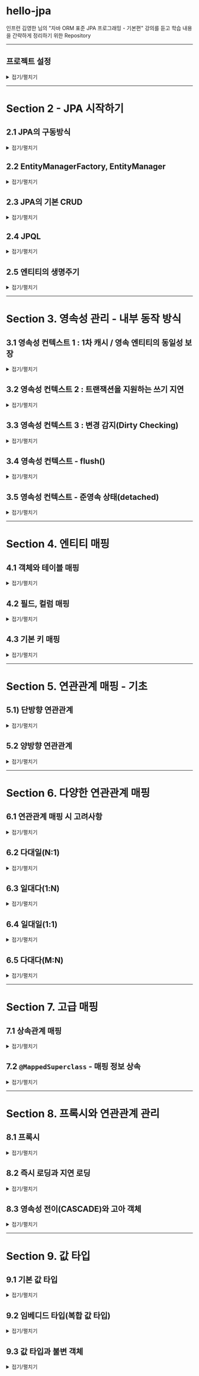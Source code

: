 
# hello-jpa

인프런 김영한 님의 "자바 ORM 표준 JPA 프로그래밍 - 기본편" 강의를 듣고 학습 내용을 간략하게 정리하기 위한 Repository

---

## 프로젝트 설정

<details>
<summary>접기/펼치기</summary>
<div markdown="1">

- java : 11
- 빌드 : Maven
- 의존 라이브러리(`pom.xml`)
  - `com.h2database:1.4.200` : H2 데이터베이스
  - `org.hibernate:hibernate-entitymanager` : 하이버네이트 엔티티 매니저
  - `javax.xml.bind:javaxb-api` : java 11 이상 의존성 추가 해야함.

</div>
</details>

---

# Section 2 - JPA 시작하기

## 2.1 JPA의 구동방식

<details>
<summary>접기/펼치기</summary>
<div markdown="1">

1. 설정정보 조회
   - `META.INF/persistence.xml`에서 Persistence 조회

2. 설정정보 기반 EntityManagerFactory 생성
   - 설정에 등록된 Persistence name 기반으로 EMF를 생성

3. 요청이 들어오고 나갈 때마다, EntityManager를 생성 후 버리기
   - enf.createEntityManger();

</div>
</details>

## 2.2 EntityManagerFactory, EntityManager

<details>
<summary>접기/펼치기</summary>
<div markdown="1">

```java
EntityManagerFactory emf = Persistence.createEntityManagerFactory("hello");

EntityManager em = emf.createEntityManager(); // 엔티티 매니저 생성
EntityTransaction tx = em.getTransaction(); // 트랜잭션 생성
tx.begin(); // 트랜잭션 시작 선언

try {
    //... 작업
    tx.commit(); // 커밋
} catch(Exception e) {
    tx.rollback();
} finally {
    em.close(); // 트랜잭션이 종료되면 EntityManager를 반환해야한다.
}

emf.close(); // 어플리케이션이 종료되기 전에 EntityManagerFactory를 반환
```
- EntityManagerFactory : 어플리케이션에서 DB당 한 개 생성
  - `persistence.xml`에서 지정해준 persistence-unit의 name을 인자로 생성하면 됨
  - 어플리케이션 구동 후 하나만 생성해서, 애플리케이션 전체에서 공유한다.

- EntityManager : 요청이 들어올 때마다 생성, 요청이 종료되면 버리면 됨
  - 여러 스레드가 공유해선 안 된다.

- EntityTransaction : 트랜잭션
  - JPA의 모든 데이터 변경은 트랜잭션 안에서 이루어져야한다.

</div>
</details>

## 2.3 JPA의 기본 CRUD

<details>
<summary>접기/펼치기</summary>
<div markdown="1">


기본적인 CRUD에 관한 메서드를 제공하는데, 데이터 변경은 트랜잭션 안에서 이루어져야한다.

- 등록 : `em.persist(...)`
- 기본키로 단건 조회 : `em.find(클래스, 기본키)
- 삭제 : `em.remove(...)`
- 수정 : `findMember.setName(...)`
  - 트랜잭션 안에서, 데이터 변경이 일어날 경우 commit 직전에 jpa가 변경 쿼리를 날려준다.

</div>
</details>

## 2.4 JPQL

<details>
<summary>접기/펼치기</summary>
<div markdown="1">

```java
em.createQuery("SELECT m from Member as m").getResultList();
```
- JPA는 엔티티 객체 중심 개발.
- 검색 시 테이블이 아닌 엔티티 대상으로 검색.
- 검색 시 모든 DB 데이터를 가져와서 맵핑하여 객체를 생성하고, 필터링하기엔 비용이 너무 크다.
- 필요한 데이터만 DB에서 가져오려면 결국 검색조건이 포함된 SQL을 작성해야함.
- JPA는 SQL을 추상화한 JPQL이라는 객체지향 쿼리언어를 제공함. JPQL을 통해 엔티티 중심의 쿼리를 작성하고, JPA가 각 DBMS별 방언에 맞게 쿼리를 작성하여 날려줌

</div>
</details>

## 2.5 엔티티의 생명주기

<details>
<summary>접기/펼치기</summary>
<div markdown="1">

![EntityLifeCycle.png](img/EntityLifeCycle.png)

- 비영속 : 영속성 컨텍스트와 무관하게 새로운 상태
  - 예> new Member();

- 영속 : 영속성 컨텍스트에 관리되는 상태
  - em.persist(member);

- 준영속 : 영속성 컨텍스트의 관리에서 벗어난 상태
  - em.detach(member);

- 삭제 : 엔티티를 영속성 컨텍스트, DB에서 삭제
  - em.remove()
  
### 엔티티의 생명주기 - 실험
```java
// 비영속
Member member = new Member(); // new (비영속)
member.setId(102L);
member.setName("helloJPA");

// 영속
System.out.println("=== BEFORE ===");
em.persist(member); // 영속(managed)
System.out.println("=== AFTER ===");

// 제거
em.remove(member);
tx.commit();
```
- 객체 생성
- 객체를 persist
  - persist 전, 후에 sout문을 두어, 언제 쿼리가 실행되는지 확인하기
- 객체를 remove

### 엔티티의 생명주기 - 결과

```
=== BEFORE ===
=== AFTER ===
Hibernate: 
    /* insert hellojpa.Member
        */ insert 
        into
            Member
            (name, id) 
        values
            (?, ?)
Hibernate: 
    /* delete hellojpa.Member */ delete 
        from
            Member 
        where
            id=?
```
- before, after 이후 쿼리가 연이어 나감.
- persist는 실제로 저장하는 것이 아니며, 영속성 컨텍스트가 중간에서 어떤 역할을 수행함을 알 수 있다.

</div>
</details>

---

# Section 3. 영속성 관리 - 내부 동작 방식

## 3.1 영속성 컨텍스트 1 : 1차 캐시 / 영속 엔티티의 동일성 보장

<details>
<summary>접기/펼치기</summary>
<div markdown="1">

### 1차 캐시, 영속 엔티티의 동일성 보장

- 영속성 컨텍스트는 엔티티를 1차 캐시에 우선적으로 저장한다.
- key로 id, value로 엔티티를 저장함.
- 객체를 찾아올 때 1차 캐시에서 우선적으로 조회하고 존재하면 쿼리를 날려서 찾아오지 않고 바로 1차캐시에서 가져온다.
- 같은 캐시에서 찾아오므로 같은 영속성 컨텍스트의 동일 트랜잭션에서 관리되는 객체는 동일성(주솟값 같음)을 보장함

### 영속성 컨텍스트 1 - 실험
```java
Member member1 = em.find(Member.class, 101L);
Member member2 = em.find(Member.class, 101L);
System.out.println("member1 == member2 ? : " + (member1 ==member2));
tx.commit();
```
- 동일한 id로 EM을 통해 찾아오기 요청

### 영속성 컨텍스트 1 - 결과
```
Hibernate: 
    select
        member0_.id as id1_0_0_,
        member0_.name as name2_0_0_ 
    from
        Member member0_ 
    where
        member0_.id=?
member1 == member2 ? : true
```
- 실제로 select 쿼리가 날려지는 것은 단 한번
- 1차 캐시에 저장된 동일 객체를 찾아옴.
- 같은 캐싱된 객체를 찾아오므로 동일성이 보장된다.

</div>
</details>

## 3.2 영속성 컨텍스트 2 : 트랜잭션을 지원하는 쓰기 지연

<details>
<summary>접기/펼치기</summary>
<div markdown="1">

### 트랜잭션을 지원하는 쓰기 지연
- `persist` : 영속성 컨텍스트의 1차 캐시에 저장 + 쓰기 지연 SQL 저장소에 쿼리를 저장함 
- tx.commit() -> flush(쿼리 날아감), commit(실제 반영)이 일어나며 실제로 DB에 반영됨
- 이를 활용하여, 대량의 쿼리를 날리는 것을 커밋 직전까지 지연시키고 모아서 처리(배치 처리) 가능.
  - 배치사이즈 조절 : `<property name="hibernate.jdbc.batch_size" value="..."/>`



### 트랜잭션을 지원하는 쓰기 지연 : 실험
```java
            Member member1 = new Member(150L, "A");
            Member member2 = new Member(160L, "B");

            em.persist(member1);
            em.persist(member2);
            System.out.println("=======================================");
            
            tx.commit();
```
- 객체 생성 후 persist
- sout문으로 구분선을 그어줌.
- commit
### 트랜잭션을 지원하는 쓰기 지연 : 실험결과
```
=======================================
Hibernate: 
    /* insert hellojpa.Member
        */ insert 
        into
            Member
            (name, id) 
        values
            (?, ?)
Hibernate: 
    /* insert hellojpa.Member
        */ insert 
        into
            Member
            (name, id) 
        values
            (?, ?)
```
- 실제 실행 시 구분선이 먼저 뜨고 쿼리가 날아감
- commit 이후 실제 쿼리가 날아감을 알 수 있음

</div>
</details>

## 3.3 영속성 컨텍스트 3 : 변경 감지(Dirty Checking)

<details>
<summary>접기/펼치기</summary>
<div markdown="1">

### 변경 감지(Dirty Checking)
0. 스냅샷
   - JPA는 영속성 컨텍스트에 보관할 때, 최초 상태를 1차 캐시에 복사해서 저장함.

1. 트랜잭션 커밋 직전 `flush()` 호출
   - 트랜잭션을 커밋하면 엔티티 매니저 내부에서 먼저 `flush()`가 호출됨
      - 엔티티와 1차 캐시의 스냅샷을 비교하여 변경된 엔티티를 찾는다. 
      - 변경된 엔티티가 있으면 수정/삭제 쿼리를 생성 -> 쓰기지연 SQL 저장소에 보냄
        - 변경 : 스냅샷과 비교하여 변경점을 확인하고, update 쿼리를 생성
        - 삭제 : `em.remove(...)` -> delete 쿼리 생성
   - DB에 쿼리가 날아감

2. commit : 데이터베이스 트랜잭션을 실제 커밋(실제 반영)

### 변경 감지(Dirty Checking) - 실험
```java
Member member = em.find(Member.class, 150L);
member.setName("ZZZZZ");
System.out.println("=======================================");
tx.commit();
```
- DB에서 멤버를 찾아와서 1차 캐시에 가져옴
- setName을 호출하여 값을 변경한다.
- 커밋한다.
### 변경 감지(Dirty Checking) - 결과
```
Hibernate: 
    select
        member0_.id as id1_0_0_,
        member0_.name as name2_0_0_ 
    from
        Member member0_ 
    where
        member0_.id=?
=======================================
Hibernate: 
    /* update
        hellojpa.Member */ update
            Member 
        set
            name=? 
        where
            id=?
```
- 트랜잭션을 커밋하면 스냅샷과 비교하여 엔티티 변경을 감지하고 update 쿼리를 작성하여 날림

</div>
</details>

## 3.4 영속성 컨텍스트 - flush()

<details>
<summary>접기/펼치기</summary>
<div markdown="1">

1. 플러시
   - 영속성 컨텍스트의 변경 내역이 실제 DB에 반영(동기화)

2. 플러시 방법
   - em.flush() : 직접 호출하여 강제로 동기화
   - 트랜잭션 커밋 : 트랜잭션 커밋 직전에 자동으로 호출됨
   - JPQL 쿼리 실행 : 쿼리 실행 직전 플러시 자동 호출

3. 플러시 모드 옵션
   - `em.setFulshMode(...)` : 거의 잘 안 씀. 웬만해선 디폴트값 쓰자.
     - FlushModeType.AUTO : 디폴트(커밋, 쿼리 실행 시 플러시)
     - FlushModeType.COMMIT : 커밋할 때만 플러시 (JPQL 실행시 flush 안 함)

```java
Member member = new Member(202L, "member202");
em.persist(member);
em.flush();
System.out.println("=======================================");
tx.commit();
```
```
Hibernate: 
    /* insert hellojpa.Member
        */ insert 
        into
            Member
            (name, id) 
        values
            (?, ?)
=======================================
```
- 커밋 직전에 쿼리가 날아가야하는데 flush를 강제 호출한 시점에 쿼리가 날아가서 반영됨

</div>
</details>

## 3.5 영속성 컨텍스트 - 준영속 상태(detached)

<details>
<summary>접기/펼치기</summary>
<div markdown="1">

- 영속 상태의 엔티티가, 영속성 컨텍스트에서 분리된 상태
- 영속성 컨텍스트가 제공하는 기능을 사용하지 못 함. (DirtyChecking, ...)
- 준영속 상태로 만드는 방법
  - `em.detach(...)` : 특정 엔티티를 준영속 상태로 전환 
  - `em.clear()` : 영속성 컨텍스트를 완전히 초기화
  - `em.close()` : 영속성 컨텍스트 종료

```java
Member member = em.find(Member.class, 150L);
member.setName("AAAAAA");

em.detach(member); // 영속성 컨텍스트에서 떼어냄.
em.flush();
System.out.println("=======================================");
tx.commit();
```
- find(...) 호출 -> 영속성 컨텍스트에 존재하지 않음 -> DB에서 찾아옴
- member.setName(...) : 찾아온 엔티티의 상태를 변경
- `em.detach(member)` : member을 영속성 컨텍스트의 관리대상에서 제외함
```
Hibernate: 
    select
        member0_.id as id1_0_0_,
        member0_.name as name2_0_0_ 
    from
        Member member0_ 
    where
        member0_.id=?
=======================================
```
- DB에서 엔티티를 찾아오고, 내부 프로퍼티를 변경했음.
- 하지만 detach로 인해 영속성 컨텍스트의 관리대상에서 제외되어 update가 되지 않음

</div>
</details>

---

# Section 4. 엔티티 매핑

## 4.1 객체와 테이블 매핑

<details>
<summary>접기/펼치기</summary>
<div markdown="1">

### @Entity
- 데이터베이스의 테이블과 매핑할 클래스
- name 값을 통해 JPA 내부적으로 사용할 이름을 지정할 수도 있긴한데 사용하지 않는걸 권장
- 기본생성자가 필수적(public, protected)
- 저장 필드에 final 기입 불가
- final, enum, interface, inner 클래스 사용 불가

### @Table

- 주로 엔티티와 매핑할 테이블 이름 지정(생략 시 엔티티 이름을 테이블 이름으로 사용)
- name, catalog, schema, uniqueConstraints
    - name : 매핑 테이블 이름
    - uniqueConstraints : DDL 생성 시 제약 조건

</div>
</details>

## 4.2 필드, 컬럼 매핑

<details>
<summary>접기/펼치기</summary>
<div markdown="1">

1. `@Column` : 객체의 필드를 Column에 맵핑

2. `@Enumerated` : enum을 매핑할 때 사용
   - 주의 : 지정하지 않을 경우 value가 EnumType.ORDINAL로 지정되어버리는데 나중에 enum 변경으로 ordinal이 변경될 경우 매우 위험해진다. **반드시 EnumType.STRING을 쓰자.**

3. `@Temporal` : 날짜, 시간 맵핑에 사용하는데, java 1.8 이후 추가된 LocalDate, LocalTime, LocalDateTime을 사용하면 사용할 필요가 없다.

4. `@Lob` : Large Object
   - CLOB : `VARCHAR`로도 다루기 힘든 긴 문자열을 처리할 때
     - String, char[], java.sql.CLOB
   - BLOB : CLOB이 아닌 모든 LOB
     - byte[], java.sql.BLOB

5. `@Transient` : DB에 매핑하지 않음(주로 임시적으로 사용하고 싶은 필드)
   
6. `@Access` : 엔티티의 프로퍼티에 JPA가 접근하는 방식 결정
   - `AccessType.FIELD` : 필드에 직접 접근. 접근제어자가 private여도 접근할 수 있음.
   - `AccessType.PROPERTY` : getter를 통해 접근
   - 지정하지 않을 경우 `@Id`의 위치를 기준으로 접근방식이 설정됨

</div>
</details>

## 4.3 기본 키 매핑

<details>
<summary>접기/펼치기</summary>
<div markdown="1">

### 4.3.1) 기본키 매핑 어노테이션
- `@Id` : 기본키 지정
- `@GeneratedValue` : 달아주면 DB가 자동으로 생성. 안 달면 수동 Id 지정해야함.

### 4.3.2) 기본키 매핑 방법
- 직접할당 : `@Id`만 사용
- 자동생성 : `@GeneratedValue`
  - 전략 : strategy
    - `GenerateType.AUTO`
    - `GenerateType.IDENTITY`
    - `GenerateType.SEQUENCE` 
    - `GenerateType.TABLE`

### 4.3.3) AUTO 전략
- 기본값. 데이터베이스 방언에 따라 DB 방언에 따라, 자동으로 지정된다.
  - `oracle` : sequence
  - ...

### 4.3.4) IDENTITY 전략 : DB에 위임
```java
Member member = new Member();
member.setUsername("C");

System.out.println("===================================");
em.persist(member);
System.out.println("==================================");

tx.commit();
```
```
===================================
Hibernate: 
    /* insert hellojpa.Member
        */ insert 
        into
            Member
            (id, name) 
        values
            (null, ?)
==================================
```
- 기본키 생성을 DB에 위임.
- MySQL, PostgreSQL, SQL Server, DB2 등에서 사용.
  - 예) MySQL의 AUTO_INCREMENT
- 보통 JPA는 트랜잭션 커밋 시점에, INSERT SQL을 실행한다. 하지만 IDENTITY 전략은 em.persist() 시점에 즉시 INSERT SQL을 실행하고 DB에서 식별자를 조회한다.
  - 엔티티가 영속상태가 되려면 식별자가 반드시 필요한데, IDENTITY 전략은 엔티티를 DB에 저장해야 식별자를 구할 수 있기 때문
- 벌크 INSERT에는 불리 (매 INSERT마다 DB와 통신해야함)

### 4.3.5) SEQUENCE 전략 
- 유일한 값을 순서대로 생성하는 특별한 오브젝트를 사용
- Oracle, PostgreSQL, DB2, H2에서 사용 가능(MySQL은 Sequence기능이 별도로 존재하지 않음)
- `@SequenceGenerator` : id 식별자값을 할당하는 시퀀스 생성기
  - `name` : sequenceGenerator의 이름이 값을 `@GeneratedValue`의 generator 속성에 넣어줘야함.
  - `sequenceName` : 매핑할 데이터베이스 Sequence 이름(실제 DB의 Sequence명을 매핑해야함)
  - `initialValue` : 시퀀스 DDL 생성시에만 사용하는 옵션. 처음 DDL 생성시 처음 시작하는 수를 지정
  - `allocationSize` : 시퀀스 한번 호출에 증가하는 숫자. (기본값 50)
    - 설정한 값만큼 한번에 시퀀스 값을 증가
    - 이 값만큼 메모리에서 식별자를 할당
    - 50을 넘어 51이 되면 시퀀스 값을 100으로 증가시키고 51~100까지 메모리에서 식별자 할당
  - `catalog`, `schema` : 데이터베이스 catalog, schema 이름 

### 4.3.6) TABLE 전략
- 키 생성 전용 테이블을 하나 마 들어서 데이터베이스 시퀀스를 흉내내는 전략
  - 장점 : 모든 DB에 적용 가능
  - 단점 : 성능
    - 값을 조회하면서 SELECT 쿼리를 사용하고, 다음 값으로 증가시키기 위해 update 쿼리를 또 날려야함.
    - SEQUENCE 전략에 비했을 때 DB와 한번 더 통신함.
- `@TableGenerator`
  - `name` : 식별자 생성기 이름
  - `table` : 키 생성 테이블명
  - `pkColumnName` : 시퀀스 칼럼명
  - `valueColumnNa` : 시퀀스 값 칼럼명
  - `pkColumnValue` : 키로 사용할 이름
  - `initialValue` : 초기값, 마지막으로 생성된 값이 기준 (기본값 0)
  - `allocationSize` : 시퀀스 한번 호출에 증가하는 수. (기본값 50)
  - `catalog` : 데이터베이스 catalog, schema 이름
  - `uniqueConstraints` : 유니크 제약 조건을 지정

### 4.3.7) 권장 식별자 전략
- 기본 키 제약조건 : not null, 유일, **변하면 안 된다.**
- 보통 위의 제약조건을 만족하는 자연키는 찾기 매우 힘듬. 대리키(대체키)를 사용하는 것이 좋다.
  - 자연키(Natural Key) : 비즈니스 모델에서 자연스레 나오는 속성으로 기본키를 정함 (회원로그인 아이디 등)
  - 대리키(Surrogate key, 인조키) : 인공적이거나 합성적인 키. MySQL의 AutoIncrement 등으로 자동적으로 생성된 키가 이에 해당.
- 비즈니스 로직에 깊게 얽혀있는 키는 미래에 변경 가능성이 있을 수 있다. 기본키로 사용하지 적절하지 않음.
  - 예) 주민등록번호, 회원 로그인 아이디, ...
- 권장
  - AutoIncrement / Sequence Object
  - UUID
  - 키 생성전략
     
</div>
</details>

---

# Section 5. 연관관계 매핑 - 기초

## 5.1) 단방향 연관관계

<details>
<summary>접기/펼치기</summary>
<div markdown="1">

### 5.1.1) 테이블 중심 객체설계의 문제점
객체를 테이블에 맞추어 데이터 중심으로 모델링하면 협력 관계를 만들 수 없다.
- 테이블 : 외래키를 조인을 사용해서 연관된 테이블을 찾는다.
- 객체 : 참조를 사용해서 연관된 객체를 찾는다.

### 5.1.2) 단방향 연관관계
```java
    @ManyToOne
    @JoinColumn(name = "team_id")
    private Team team;
```
- `@ManyToOne` : 다대일 관계라는 매핑정보.
  - (참고) : 일대다(OneToMany), 일대일(OneToOne) 관계도 존재
- `@JoinColumn`: 외래키 맵핑할 때 사용.
  - name : 매핑할 외래키

</div>
</details>

## 5.2 양방향 연관관계

<details>
<summary>접기/펼치기</summary>
<div markdown="1">

### 5.2.1) 어노테이션
```java
    // Team 엔티티
    @OneToMany(mappedBy = "team")
    private List<Member> members = new ArrayList<>();
```
- `@OneToMany` : 일대다 관계라는 매핑정보
  - `mappedBy` : 반대쪽 매핑의 필드명 지정.
    - 예) (Member 엔티티의 team 필드)
- 컬렉션은 필드에서 초기화

### 5.2.2) 연관관계의 주인
- 두 연관관계 중 하나를 연관관계의 주인으로 설정해야함.
  - 테이블 기준, 외래키는 한 곳에서 관리하고 양방향 참조가 가능.
  - 객체는 양쪽에서 두개의 참조가 존재. 어느 쪽의 변경이 실제 DB에 반영되는지를 정함
- 외래키가 있는 곳을 연관관계의 주인으로 한다.
  - 반대편은 읽기만 가능하고, 외래키를 변경하지 못 함.

### 5.2.3) 양방향 연관관계 - 주의
```java
      Team team = new Team();
            team.setName("TeamA");
            em.persist(team);

            Member member = new Member();
            member.setName("member1");
            member.setTeam(team);
            em.persist(member);

//            em.flush();
//            em.clear();


            Member findMember = em.find(Member.class, member.getId());
            List<Member> members = findMember.getTeam().getMembers(); //  // 1차 캐시에 보관된 team이 찾아짐
            System.out.println("=============================");
            for (Member m : members) {
                System.out.println("m = "+m.getName()); // 하지만 team 입장에서 멤버를 찾아보면 멤버가 없음.
            }
            System.out.println("=============================");
            tx.commit();
```
- 연관관계의 주인에 값을 입력해야 실제 쿼리가 날려질 때 반영됨.
  - 가짜 매핑(주인의 반대편)에서만 연관관계를 설정하면 반영되지 않는다.
```java
    public void changeTeam(Team team) {
        this.team = team;
        team.getMembers().add(this);
        }
```
- 객체지향적 설계를 고려했을 때는(코드 상의 완결성 관점에서) 자바 코드에서 양쪽 다 값을 입력하는게 맞다.
  - 연관관계 편의 메서드를 활용하자. (1 또는 다 어느 한 쪽에 두기)
- 양방향 매핑 시 무한 루프 주의
  - `toString` -> 무한 루프
  - 엔티티를 그대로 JSON으로 넘겨버릴 때 : Controller 단에서 반환할 때는 DTO를 거쳐서 반환하도록 하자.

### 5.2.4) 양방향 연관관계 - 정리
- 단방향 매핑만으로 이미 연관관계 매핑은 완료됨.
  - DB에 반영되는 것은 외래키를 통한 단방향 매핑관계 뿐이다.
  - 양방향 매핑은 실무에서, 실제로 무한루프와 같은 위험요소를 발생시킬 가능성이 존재.
  - 정말 필요한게 아닌 이상 가급적 단방향 설계를 하는 것이 맞다.
- 양방향 매핑은 반대 방향으로 조회 기능이 추가된 것 뿐
- 하지만 JPQL에서 역방향 탐색을 할 일이 많음...
- 단방향 매핑을 잘 하고, 양방향은 필요할 때 추가해도 됨. (테이블에 영향을 주지는 않는다.)

</div>
</details>

---

# Section 6. 다양한 연관관계 매핑

## 6.1 연관관계 매핑 시 고려사항

<details>
<summary>접기/펼치기</summary>
<div markdown="1">

### 6.1.1) 다중성
- 다대일 : `@ManyToOne`
- 일대다 : `@OneToMany`
- 일대일 : `@OneToOne`
- 다대다 : `@ManyToMany`

### 6.1.2) 단방향, 양방향
- 테이블
  - 한쪽에 외래키를 걸어두고 외래 키 하나로 양쪽 조인 가능
  - 방향이라는 개념이 없음.
- 객체
  - 참조용 필드가 있는 쪽으로만 참조 가능
  - 한쪽만 참조하면 단방향
  - 양쪽이 서로 참조하면 양방향

### 6.1.3) 연관관계의 주인
- 테이블은 외래 키 하나로 두 테이블이 연관관계를 맺음
- 객체 양방향 관계는 A->B, B->A처럼 참조가 2곳
- 객체 양방향 관계는 참조가 2곳에 있음. 둘 중 외래키 관리할 곳을 지정해야함
- 연관관계의 주인 : 외래키를 관리하는 참조
- 주인의 반대편 : 외래키에 영향을 주지 않음. 단순 조회만 가능

</div>
</details>

## 6.2 다대일(N:1)

<details>
<summary>접기/펼치기</summary>
<div markdown="1">

### 6.2.1) 다대일 - 단방향 연관관계
- `@ManyToOne`으로 매핑
- 가장 많이 사용하는 연관관계
- 다대일의 반대는 일대다

### 6.2.2) 다대일 - 양방향 연관관계
- 외래키가 있는 곳이 연관관계의 주인
  - 반대쪽에서는 `@OneToMany(mappedBy= "...")`으로 매핑. 이는 읽기 전용
- 양쪽을 서로 참조하도록 개발

</div>
</details>

## 6.3 일대다(1:N)

<details>
<summary>접기/펼치기</summary>
<div markdown="1">

### 6.3.1) 일대다 - 단방향 매핑
```java
@OneToMany
@JoinColumn(name = "team_id")
private List<Member> members = new ArrayList<>();
```
- DB : 외래키를 다쪽에서 관리하는건 같음.
- '일'쪽을 연관관계의 주인으로 할 때는 `@JoinColumn`을 사용
- 컬렉션의 요소가 변경될 경우, UPDATE 쿼리가 날아감
- JoinColumn을 두지 않을 경우 조인테이블(중간에 테이블을 하나 추가함) 방식 사용

### 6.3.2) 일대다 - 양방향 연관관계
```java
@ManyToOne
@JoinColumn(name = "team_id", insertable = false, updatable = false)
private Team team;
```
- '다'쪽에 `@JoinColumn`을 둠
- 읽기전용으로 설정 (`insertable=false`,`updateable = false`)

### 6.3.3) 일대다 - 단점
- 엔티티가 관리하는 외래키가 다른 테이블에 있음.
- 연관관계를 위해 추가로 UPDATE 쿼리 실행
- 양방향을 쓰려거든 차라리 다대일 양방향을 사용하는 것 낫다.

</div>
</details>

## 6.4 일대일(1:1)

<details>
<summary>접기/펼치기</summary>
<div markdown="1">

### 6.4.1) 일대일 개요
- 일대일 관계는 반대방향도 일대일
- 주 테이블 또는 대상 테이블 중에서 외래 키를 선택 가능
  - 주 테이블에 외래키 (김영한님 추천)
  - 대상 테이블에 외래키
- 외래키쪽에 데이터베이스 유니크 제약조건 주가 (FK, UNI)

### 6.4.2) 일대일 - 주 테이블에 외래키 단방향
- 다대일(`@ManyToOne`) 단방향 매핑과 유사함

### 6.4.3) 일대일 - 주 테이블에 외래키 양방향
- 반대쪽애 `@OneToOne(mappedBy = "반대족 필드명")`

### 6.4.4) 일대일 - 대상 테이블에 외래키를 두고 단방향
- 대상 테이블에서 외래키, 유니크 제약조건을 붙여도 JPA에서는 이를 매핑할 수단이 없다.

### 6.4.5) 일대일 - 대상 테이블에 외래키를 두고 양방향
- 대상 엔티티를 연관관계의 주인으로 둠
- 주 엔티티쪽에서는 대상 엔티티를 mappedBy로 맵핑(읽기전용)
- 사실상 일대일 주 테이블에 외래키 양방향과 매핑 방법은 같다.

### 6.4.6) 일대일 정리
1. 주 테이블에 외래키
   - 주 객체가 대상 객체의 참조를 가지는 것처럼, 주 테이블에 외애키를 두고 대상 테이블 조회
   - 객체 지향 개발자 선호
   - JPA 매핑 편리
   - 장점 : 주 테이블만 조회해도 대상 테이블에 데이터가 있는 지 확인 가능
   - 단점 : 값이 없으면 외래키에 null 허용

2. 대상 테이블에 외래키
   - 대상 테이블에 외래키가 존재함.
   - 전통적인 데이터베이스 개발자(DBA)가 선호
   - 장점 : 주 테이블과 대상 테이블을 일대일에서 일대다로 변경할 때 테이블 구조 유지
     - 대상 테이블을 변경하고, 주 테이블에서는 mappedBy로 가져오기만 하면 됨.
   - 단점 : 프록시 기능의 한계로 지연로딩(LazyLoading)으로 설정해도 항상 즉시 로딩됨.
     - 엔티티 생성 시 대상 테이블에 대상이 있는지 여부를 확인하기 때문에 항상 즉시 로딩이 강제됨... 

</div>
</details>

## 6.5 다대다(M:N)

<details>
<summary>접기/펼치기</summary>
<div markdown="1">

### 6.5.1) 다대다 - 개요
1. 데이터베이스 관점
   - 관계형 데이터베이스는 정규화된 테이블 2개로 다대다 관계를 표현할 수 없음
   - 연결 테이블을 추가, 일대다-다대일 관계로 풀어써야함.

2. 객체 관점
   - 컬렉션을 사용해서 객체 2개로 다대다 관계를 표현 가능
   - `@ManyToMany`, `@JoinTable`로 연결 테이블을 지정
   - 다대다 매핑은 단방향, 양방향 모두 가능

### 6.5.2) 다대다 - 한계
- 편리해보이지만 실무에서 사용하지 않음
- 연결 테이블이 단순히 연결만 하고 끝나지 않는다...
  - 세부적으로 attribute가 더 추가될 수 있음 (주문 시간, 수량 등 부가적인 데이터)

### 6.5.3) 다대다 - 한계의 극복
- 연결 테이블용 엔티티 추가(연결 테이블을 엔티티로 승격)
- `@ManyToMany` -> 단방향 - `@ManyToOne` / 양방향 - `@OneToMany`로 풀어냄.
- 중간 엔티티에는 별도의 PK(비즈니스 로직상으로 아무런 의미 없는 데이터베이스 생성값)을 사용

</div>
</details>

---

# Section 7. 고급 매핑

## 7.1 상속관계 매핑

<details>
<summary>접기/펼치기</summary>
<div markdown="1">

### 7.1.1) 상속관계를 매핑하는 방법들
- 상속관계 매핑 : 객체의 상속 구조 - DB의 서브타입 관계를 매핑
  - 관계형 데이터 베이스 : 상속관계 없다. 슈퍼타입 - 서브타입 관계라는 모델링 기법이 객체 상속과 유사
  - 객체 : 상속관계 있다.
- 슈퍼타입 - 서브타입의 논리 모델을 실제 물리 모델로 구현하는 방법
  - 조인 전략 : 추상클래스, 구현 클래스 각각 테이블로 분리, 변환
  - 단일테이블 전략 : 한 테이블에 모두 때려박기
  - 구현클래스마다 테이블 전략 : 서브타입 테이블로 변환

### 7.1.2) 어노테이션
- `@Inheritance(strategy=InheritanceType.XXX)`
  - JOINED : 조인전략
  - SINGLE_TABLE : 단일테이블 전략(JPA에서 디폴트로 사용하는 전략)
  - TABLE_PER_CLASS : 구현 클래스마다 테이블 전략
- `@DiscriminatorColumn(name="DTYPE")`
  - 상위클래스에 사용
  - 구체클래스들의 타입을 구분하는데 사용. 디폴트 네임은 "DTYPE"이다.
- `@DiscriminatorValue(value = "...")`
  - DTYPE의 구분에 사용될 이름 결정
  - 디폴트 : 클래스명

### 7.1.3) 조인전략
- 특징
  - 상위 클래스, 하위 클래스 테이블을 모두 생성
  - INSERT 시 두 테이블에 쿼리를 날림
  - 하위 클래스 테이블에서는 상위클래스 테이블의 PK를 그대로 가져다가 PK, FK로 사용한다.
- 장점
  - 테이블 정규화 : 불필요한 필드가 줄어듬
  - 외래키 참조 무결성 제약조건 활용 가능
  - 저장공간 효율화
- 단점
  - 조회 시 조인을 많이 사용. 성능이 저하됨. (단일 테이블과 비교시 테이블이 복잡해지는 단점)
  - 조회 쿼리가 복잡해짐
  - 데이터 저장시 INSERT 쿼리를 두번 호출

### 7.1.4) 단일테이블 전략
- 특징
  - 추상클래스, 모든 구체 클래스의 프로퍼티를 한 테이블에 싹 때려박음
  - 구체클래스를 구분하기 위해 구분 필드인 `DTYPE`를 필수로 둠
- 장점
  - 조인이 필요 없으므로 일반적으로 조회 성능이 빠름
  - 조회 쿼리가 단순함(한 테이블에서 찾기만 하면 됨)
- 단점
  - 자식 엔티티가 매핑한 칼럼은 모두 null 허용(데이터 무결성 관점에서 위험하다.)
  - 단일 테이블에 모든 것을 저장하므로, 테이블이 커질 수 있음.
    - 상황에 따라서, 조회 성능이 오히려 조인 전략보다 느려질 수 있음.

### 7.1.5) 구현 클래스마다 테이블 전략
- 특징
  - 상위 클래스에 대응하는 테이블을 생성하지 않음.
  - 구체 클래스마다 테이블을 다 따로 만듬.
  - DTYPE(`@DiscriminatorColumn(name="DTYPE")`으로 지정)을 쓰지 않음
- 장점
  - 서브 타입을 명확하게 구분해서 처리할 때 효과적
  - not null 제약조건 사용 가능 -> 무결성 유지 차원에서 유리
- 단점
  - 여러 자식 테이블을 함께 조회할 대 성능이 느림(UNION SQL 필요)
    - 모든 구현 테이블을 싹다 조회함...
  - 자식 테이블을 통합해서 쿼리하기 어려움...
  - 테이블이 추가될 때마다 비즈니스 로직을 다시 짜야하는 경우가 생김.
    - 예) 정산 코드를 짤 때 추가된 테이블을 고려해서 다시 짜야함...
- **DBA, ORM 전문가 양쪽 다 추천하지 않는 전략. 쓰지마!!!**

### 7.1.6) 결론
- 조인 전략, 단일테이블 전략 양쪽 간의 이점, 단점 양쪽을 고려해서 상황에 맞게 DBA와 협의 후 결정
- 구현클래스마다 테이블 전략은 웬만해선 쓰지말자...

</div>
</details>

## 7.2 `@MappedSuperclass` - 매핑 정보 상속
<details>
<summary>접기/펼치기</summary>
<div markdown="1">

- 엔티티가 아님. 테이블과 매핑하는 용도의 클래스가 아님.
- 상속관계를 매핑하는 것이 아님.
- 여러 entity들에게 공통의 속성을 가지게 하고 싶을 때 사용
  - 자손 클래스들에는 매핑 정보만 제공함.
  - 상위 클래스의 테이블은 생성되지 않음
- 조회 불가. em.find(BaseEntity) 불가
- 직접 생성해서 사용할 일이 없으므로 추상 클래스 권장

### `@MappedSuperclass`
```java
@MappedSuperclass
public class BaseEntity {

    private String createdBy;
    private LocalDateTime createdDate;
    private String lastModifiedBy;
    private LocalDateTime lastModifiedDate;
```
- 테이블과 관계 없고, 단순히 엔티티가 공통적으로 사용하는 맵핑정보를 모으는 역할
- 주로 등록일, 수정일, 등록자, 수정자 같은 전체 엔티티에서 공통으로 적용하는 정보를 모을 때 사용
- 참고 : `@Entity` 클래스는 엔티티나 `@MappedSuperclass`로 지정한 클래스만 상속 가능

</div>
</details>

---

# Section 8. 프록시와 연관관계 관리

## 8.1 프록시

<details>
<summary>접기/펼치기</summary>
<div markdown="1">

### 8.1.1 프록시 기초
- em.find()
  - DB에서 실제 entity 객체 조회
- em.getReference()
  - 데이터베이스 조회를 미루는 프록시(가짜) 객체 생성
  - 초기화 시점에 영속성 컨텍스트를 통해 DB에서 진짜 엔티티 객체를 가져오고 그 참조를 가짐

### 8.1.2 프록시의 특징
```
refMember.class = class hellojpa.domain.Member$HibernateProxy$8zLDrlOX
```
- 실제 클래스를 상속받아서 만들어짐 
  - 하이버네이트가, 여러 프록시라이브러리를 사용하여 만들어내는 객체
- 실제 클래스와 겉 모양이 같다.
- 사용하는 입장에서는 진짜 객체인지, 프록시 객체인지 구분하지 않고 사용하면 된다. (이론상으로는. 실제로는 몇 가지 주의할 것이 있음)
- 프록시 객체는 실제 객체의 참조(target)를 보관
- 프록시 객체의 메서드를 호출하면, 프록시는 내부의 참조(target)의 실제 메서드를 호출
  - Proxy(가짜) - 위임(delegate) - target(Entity)

### 8.1.3 프록시의 초기화
1. `em.getReference`
   - 영속성 컨텍스트에 이미 객체 있을 경우 : 해당 객체의 참조를 반환
   - 영속성 컨텍스트에 객체가 존재하지 않을 경우 : 빈 프록시 객체를 생성
2. 메서드 호출 / 강제 초기화
   - target이 초기화 되어있을 경우 target의 메서드를 호출한다.
   - target이 존재하지 않을 경우 3으로 넘어간다.
3. 영속성 컨텍스트에 target 초기화 요청
4. 영속성 컨텍스트는 DB를 조회하여 엔티티를 가져온 뒤, 프록시의 target에 참조를 연결한다.
5. 실제 target을 통하여 메서드를 호출한다.

### 8.1.4 프록시의 특징
- 프록시 객체는 처음 사용할 때 한 번만 초기화한다. 이후 객체 참조는 변하지 않음
- 프록시 객체를 초기화할 때, 프록시 객체가 실제 엔티티로 바뀌는 것은 아님. 초기화되면 프록시 객체를 통해서 실제 엔티티에 접근 가능하다.
- 프록시 객체는 원본 엔티티를 상속받는다. 따라서 **타입 체크시 주의해야함.**
  - 원본과 프록시 객체의 타입이 같음이 보장되지 않는다.
  - `인스턴스1.getClass() == 인스턴스2.getClass()`로 타입을 비교하지 않고, `instance of` 연산자를 통해 타입을 비교할 것.
- 영속성 컨텍스트에 찾는 엔티티가 이미 있으면 `em.getReference`를 호출해도 실제 엔티티가 반환된다.
  - 역으로 영속성 컨텍스트에 프록시 객체가 있을 경우, `em.find`를 호출할 때 프록시 객체가 반환된다.
  - 왜?(다음 두가지 이유)
    1. 이미 1차 캐시에 있는데 굳이 DB에서 새로 가져올 필요가 없음
    2. 객체가 가짜 객체인지 진짜 객체인지 여부에 관계 없이 JPA는 같은 영속성 컨텍스트 안의 동일 PK를 가진 객체에 대하여 동일성을 보장해야함.
- 영속성 컨텍스트의 도움을 받을 수 없는 준영속 상태(detach, clear) 상태일 때 프록시를 초기화하면 문제가 발생한다.
  - 하이버네이트는 `org.hibernate.LazyInitializationException` 예외를 발생시킴
    - 영속성 컨텍스트를 통해 프록시를 초기화하지 못 함

### 8.1.5 프록시 확인
- 프록시 인스턴스의 초기화 여부 확인
  - `emf.getPersistenceUnitUtil().isLoaded(Object entity)` : 이 프록시 인스턴스가 초기화 됐니?
- 프록시 클래스인지 확인 여부
  - `entity.getClass().getName()` 출력해보기
- 프록시 강제 초기화
  - 하이버네이트 : `org.hibernate.Hibernate.initialize(entity)`
  - JPA 표준 : 강제 초기화 메서드가 존재하지 않음. 메서드를 초기화해야 초기화됨
    - 예) `member.getName()`

</div>
</details>

## 8.2 즉시 로딩과 지연 로딩

<details>
<summary>접기/펼치기</summary>
<div markdown="1">

### 8.2.1 지연 로딩
```java
@ManyToOne(fetch = FetchType.LAZY)
```
- 영속성 컨텍스트에서 엔티티를 찾아올 때, 엔티티가 참조하는 다른 엔티티를 프록시로 가져옴
  - 메서드 호출 또는 강제 초기화 시, 초기화(쿼리 날아감)

### 8.2.2 즉시 로딩
```java
@ManyToOne(fetch = FetchType.EAGER)
```
- 영속성 컨텍스트에서 엔티티를 찾아올 때, 엔티티가 참조하는 다른 엔티티를 한번에 조인해서 가져옴
- JPA 구현체는 가능하면 조인을 사용해서 SQL 한번에 함께 조회
- 즉시로딩은 JPQL 이용시, 쿼리 여러방이 날아감.

### 8.2.3 프록시와 즉시로딩 주의
- 가급적 지연 로딩만 사용(특히 실무에선 지연 로딩만 사용해야함)
- 즉시 로딩을 적용하면 예상치 못 한 SQL이 발생한다.
- 즉시 로딩은 JPQL에서 N+1 문제를 발생시킨다.
  - 최초쿼리, 추가쿼리 N개
- `@ManyToOne`, `@OneToOne`은 기본이 즉시 로딩이다.
  - LAZY로 설정할 것!!!
- `@OneToMany`, `@ManyToMany`는 기본이 지연 로딩이다.

### 8.2.4 지연로딩 - 이론적
- 함께 자주 사용하는 연관관계는 즉시로딩
- 가끔 사용하는 연관관계는 지연로딩

### 8.2.5 지연로딩 활용 - 실무
```
Hibernate: 
    /* select
        m 
    from
        Member as m */ select
            member0_.member_id as member_i1_3_,
            member0_.createdBy as createdB2_3_,
            member0_.createdDate as createdD3_3_,
            member0_.lastModifiedBy as lastModi4_3_,
            member0_.lastModifiedDate as lastModi5_3_,
            member0_.name as name6_3_,
            member0_.team_id as team_id7_3_ 
        from
            member member0_
Hibernate: 
    select
        team0_.team_id as team_id1_7_0_,
        team0_.name as name2_7_0_ 
    from
        team team0_ 
    where
        team0_.team_id=?
Hibernate: 
    select
        team0_.team_id as team_id1_7_0_,
        team0_.name as name2_7_0_ 
    from
        team team0_ 
    where
        team0_.team_id=?
```
- 모든 연관관계에 지연 로딩을 사용해라!
- 실무에서 즉시 로딩을 사용하지 마라!
- JPQL fetch 조인이나 엔티티 그래프 기능을 사용해라!
- 즉시 로딩은 상상하지 못 한 쿼리가 나간다! (위의 경우 한 번에 3번의 쿼리가 날아감...)

</div>
</details>

## 8.3 영속성 전이(CASCADE)와 고아 객체

<details>
<summary>접기/펼치기</summary>
<div markdown="1">


### 8.3.1 영속성 전이(CASCADE)
- 특정 엔티티를 영속 상태로 만들 때, 연관된 엔티티도 함께 영속상태로 만들고 싶은 경우.
  - 예) 부모1, 자손2을 등록할 때 부모 등록, 자손 등록 2번을 해야함. 이를 한 번에 할 수 없을까?

### 8.3.2 영속성 전이 - 주의점
- 영속성 전이는 연관관계를 매핑하는 것과 아무런 관련이 없다.
- 엔티티를 영속화할 때 연관된 엔티티도 함께 영속화하는 편리함을 제공하는 용도

### 8.3.3 CASCADE의 종류
- **ALL**
- **PERSIST**
  - 저장 : 부모와 연관된 자식들도 모두 영속화
- **REMOVE**
  - 삭제 : 부모 엔티티를 삭제하면 자식 엔티티들도 함께 삭제
- MERGE : 병합
- REFRESH
- DETACH

### 8.3.4 고아객체
```java
Parent findParent = em.find(Parent.class, parent.getId());
findParent.getChilds().remove(0);
```
- 고아객체 제거 : 부모 엔티티와 연관관계가 끊어진 자식 엔티티를 자동으로 삭제하는 기능
  - `orphanRemoval = true, false` : true일 때 고아객체 자동 삭제
- 부모 객체의 컬렉션에서 자손을 제거할 때, delete 쿼리 날아감

### 8.3.5 고아객체 - 주의
- 참조가 제거된 엔티티는 다른 곳에서 참조하지 않는 고아 객체로 보고, 삭제하는 기능
- 참조하는 곳이 하나일 때 또는 특정 엔티티가 개인 소유할 때 사용 (라이프 사이클이 거의 비슷한 상황)
  - 여러 parent들이 child를 소유하는 경우에는 고아객체 삭제 옵션을 두거나, cascade 걸어두면 위험하다.
- `@OneToOne`, `@OneToMany`만 사용 가능.
- 참고 : 개념적으로 부모를 제거(`em.remove(parent)`)하면 자식은 고아가 된다. 고아객체 삭제기능을 사용하면, 부모가 제거될 때 자식도 제거된다. 이는 CascadeType.REMOVE 처럼 동작한다.

### 8.3.6 영속성 전이 + 고아 객체, 생명주기
- `CASCADEType.ALL + orphanRemoval = true`
- 스스로 생명주기를 관리하는 엔티티는 `em.persist()`로 영속화, `em.remove()`로 제거
- 두 옵션을 모두 활성화하면 부모 엔티티를 통해서 자식의 생명 주기를 모두 관리할 수 있다.
  - 부모 Repository만 만들고 자식 엔티티의 생명주기는 부모를 통해서 관리
- 도메인 주도 설계(Domain-driven design, DDD)의 Aggregate Root 개념을 구현할 때 유용

</div>
</details>

---

# Section 9. 값 타입

## 9.1 기본 값 타입

<details>
<summary>접기/펼치기</summary>
<div markdown="1">

### 9.1.1 엔티티 타입 vs 기본 값 타입
1. 엔티티 타입
   - `@Entity`로 정의하는 객체
   - 데이터가 변해도(내부값이 변경되어도) 식별자(id)로 지속해서 추적 가능
   - 예) 회원 엔티티의 키나 나이 값을 변경해도 식별자로 인식 가능

2. 값 타입 : 값으로 쓰이는 것. 값 그 자체.
   - int, Integer, String처럼 단순히 값으로 사용하는 자바 기본 타입
   - 식별자가 없고 값만 있으므로 변경 시 추적 불가.

### 9.1.2 값 타입의 분류
- 기본값 타입 : 기본적인 값을 사용하는 타입
  - 자바 기본 타입(int, double, boolean)
  - 래퍼 클래스(Integer, Long)
  - String
- 임베디드 타입(embedded type, 복합 값 타입) : 별도로 JPA에서 정의해서 사용해야함
- 컬렉션 값 타입(collection value type)

### 9.1.3 기본 값 타입 상세
- 기본타입, 래퍼 클래스, String
- 생명주기를 엔티티에 의존함
  - 예) Member - `name`, `age` // 회원 삭제 시 이름, 나이 필드도 같이 삭제 됨
- 값 타입은 공유하면 안 됨.
  - 예) 회원 이름 변경 시 다른 회원의 이름도 함께 변경되면 안 됨.
- 참고 : java와 기본 값 타입
  - int, double과 같은 기본 타입(Primitive)은 다른 변수와 공유되지 않는다.
    - 기본 타입은 값 그 자체를 복사하여 전달함.
  - Integer와 같은 래퍼클래스 또는 String과 같은 특수 클래스는 참조를 복사하지만 ,Immutable하므로 값이 변경되지 않음

</div>
</details>

## 9.2 임베디드 타입(복합 값 타입)

<details>
<summary>접기/펼치기</summary>
<div markdown="1">


### 9.2.1 임베디드 타입
- 새로운 값 타입을 직접 정의
- JPA는 이를 임베디드 타입(embedded Type)이라 함.
- 주로 기본 값 타입을 모아서 만들어서 복합 값 타입이라고 함
- int, String과 같은 값 타입.

### 9.2.2 임베디드 타입 사용법
```java
@Embedded
private Period workPeriod;

@Embedded
private Address homeAddress;
```
- `@Embeddable` : 값 타입을 정의하는 곳에 표시
- `@Embedded` : 값 타입을 사용하는 곳에 표시
- 기본 생성자 필수

### 9.2.3 임베디드 타입의 장점
- 재사용, 높은 응집도
- 내부적으로 자율적인 행동을 부여할 수 있음. (비즈니스 로직)
- 임베디드 타입을 포함한 모든 값 타입은, 값 타입을 소유한 엔티티에 생명주기를 의존함

### 9.2.4 임베디드 타입과 테이블 매핑
- 임베디드 타입은 엔티티의 값일 뿐이다.
- 임베디드 타입을 사용하기 전과 후에 매핑하는 테이블은 같다.
- 객체와 테이블을 아주 세밀하게 매핑하는 것이 가능.(의미있는 단위로 객체를 분리)
- 잘 설계한 ORM 애플리케이션은 매핑한 테이블의 수보다 클래스의 수가 더 많음

### 9.2.5 임베디드 타입과 연관관계
- 하나의 엔티티는 여러개의 임베디드 타입을 포함할 수 있다.
- 하나의 임베디드 타입은 다른 임베디드 타입을 포함할 수 있다.
- 하나의 임베디드 타입은 다른 엔티티 타입을 포함할 수 있다.

### 9.2.6 `@AttributeOverride` : 속성 재정의
```java
@Embedded
@AttributeOverrides({
        @AttributeOverride(name = "city", column = @Column(name = "company_city")),
        @AttributeOverride(name = "street", column = @Column(name = "company_street")),
        @AttributeOverride(name = "zipcode", column = @Column(name = "company_zipcode"))
})
private Address companyAddress;
```
- 한 엔티티에서 같은 값 타입을 사용하면 -> 칼럼 명이 중복되는 문제 발생
- `@AttributeOverrides`, `@AttributeOverride`을 사용해서 칼럼명 속성을 재정의

### 9.2.7 임베디드 타입과 null
- 임베디드 타입의 값이 null이면 매핑한 칼럼 값은 모두 null

</div>
</details>

## 9.3 값 타입과 불변 객체

<details>
<summary>접기/펼치기</summary>
<div markdown="1">

> 값 타입은 복잡한 객체 세상을 조금이라도 단순화하려고 만든 개념이다. 따라서 값 타입은 안전하게 다룰 수 있어야한다.

### 9.3.1 값 타입 공유 참조
- 임베디드 타입 같은 값 타입을 여러 엔티티에서 공유하면 위험함
- 부작용(sideEffect) 발생
  - 예) 값타입의 특정 프로퍼티 값을 변경하면 여러 군데에서 변경의 여지가 있음

### 9.3.2 값 타입 복사
- 값 타입의 실제 인스턴스 참조를 공유하는 것은 위험
- 대신, 인스턴스를 별도로 생성하여 값을 복사하여 사용

### 9.3.3 객체 타입의 한계
```java
int a = 10;
int b = a; // 기본형 타입은 값을 복사
a = 4;
```
```java
Address a = new Address("old");
Address b = a; // 참조형 타입은 참조(주소)를 보 ㄱ사
b.setCity("New");
```
- 위와 같이 값을 복사해서 사용하면 공유 참조로 인해 발생하는 부작용을 피할 수는 있음.
- 하지만... 임베디드 타입처럼 직접 정의한 값 타입은 java의 기본 타입이 아니라 객체 타입.
  - java의 기본 타입에 값을 대입하면 값을 복사함
  - 객체타입은 참조값(주소)을 복사하여 대입하는데 이를 완전히 막을 방법이 없다.
- 결국 객체의 공유참조는 피할 수 없다.

### 9.3.4 불변 객체
```
불변이라는 작은 제약으로 부작용이라는 큰 재앙을 막을 수 있다.
```
- 객체 타입을 수정할 수 없게 만들면 부작용을 원천 차단
- 값 타입은 불변 객체(immutable object)로 설계해야함.
- 불변 객체 : 생성 시점 이후 절대 값을 변경할 수 없는 객체
- 생성자로만 값을 설정하고, 수정자(Setter)를 만들지 않으면 됨
  - 참고 : Integer, String은 java에서 제공하는 대표적인 불변 객체

</div>
</details>
